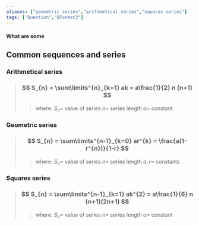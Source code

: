 ```yaml
---
aliases: ["geometric series","arithmetical series","squares series"]
tags: ["Question","QFormat3"]
---
```


#### What are some
## Common sequences and series

### Arithmetical series
> ### $$ S_{n} = \sum\limits^{n}_{k=1} ak = a\frac{1}{2} n (n+1) $$ 
>> where:
>> $S_{n}=$ value of series 
>> $n=$ series length
>> $a=$ constant


### Geometric series

> ### $$ S_{n} = \sum\limits^{n-1}_{k=0} ar^{k} = \frac{a(1-r^{n})}{1-r} $$ 
>> where:
>> $S_{n}=$ value of series 
>> $n=$ series length
>> $a,r=$ constants

### Squares series

> ### $$ S_{n} = \sum\limits^{n-1}_{k=1} ak^{2} = a\frac{1}{6} n (n+1)(2n+1) $$ 
>> where:
>> $S_{n}=$ value of series 
>> $n=$ series length
>> $a=$ constant

